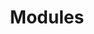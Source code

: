 ---
title: Modules
description: pascom solutions offer a number of modules to expand functionality and to integrate 3rd party software applications. These modules are included as standard and do not require any additonal installtion or licences. 
icon: "fa fa-hdd"
type : "pages"
weight: 11
---